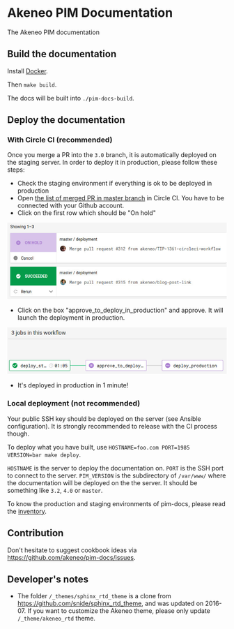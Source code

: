 # Akeneo PIM Documentation

The Akeneo PIM documentation

## Build the documentation

Install [Docker](https://docs.docker.com/engine/installation/).

Then `make build`.

The docs will be built into `./pim-docs-build`.

## Deploy the documentation

### With Circle CI (recommended)

Once you merge a PR into the `3.0` branch, it is automatically deployed on the staging server. In order to deploy it in production, please follow these steps:

- Check the staging environment if everything is ok to be deployed in production
- Open [the list of merged PR in master branch](https://circleci.com/gh/akeneo/workflows/pim-docs/tree/master) in Circle CI. You have to be connected with your Github account.
- Click on the first row which should be "On hold"

![List of merged PR in master](.circleci/list_workflows.jpg)

- Click on the box "approve_to_deploy_in_production" and approve. It will launch the deployment in production.

![List of jobs in a workflow](.circleci/list_jobs.jpg)

- It's deployed in production in 1 minute!

### Local deployment (not recommended)

Your public SSH key should be deployed on the server (see Ansible configuration). It is strongly recommended to release with the CI process though.

To deploy what you have built, use `HOSTNAME=foo.com PORT=1985 VERSION=bar make deploy`.

`HOSTNAME` is the server to deploy the documentation on.
`PORT` is the SSH port to connect to the server.
`PIM_VERSION` is the subdirectory of `/var/www/` where the documentation will be deployed on the the server. It should be something like `3.2`, `4.0` or `master`.

To know the production and staging environments of pim-docs, please read the [inventory](https://github.com/akeneo/ansible/blob/master/inventories/core.inventory).

## Contribution

Don't hesitate to suggest cookbook ideas via https://github.com/akeneo/pim-docs/issues.

## Developer's notes

- The folder `/_themes/sphinx_rtd_theme` is a clone from https://github.com/snide/sphinx_rtd_theme, and was
updated on 2016-07. If you want to customize the Akeneo theme, please only update `/_theme/akeneo_rtd` theme.
